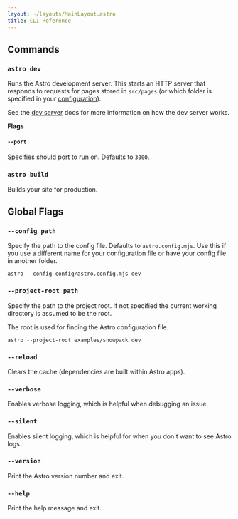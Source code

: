 ```yaml
---
layout: ~/layouts/MainLayout.astro
title: CLI Reference
---
```


## Commands

### `astro dev`

Runs the Astro development server. This starts an HTTP server that responds to requests for pages stored in `src/pages` (or which folder is specified in your [configuration](/reference/configuration-reference)).

See the [dev server](/reference/dev) docs for more information on how the dev server works.

**Flags**

#### `--port`

Specifies should port to run on. Defaults to `3000`.

### `astro build`

Builds your site for production.

## Global Flags

### `--config path`

Specify the path to the config file. Defaults to `astro.config.mjs`. Use this if you use a different name for your configuration file or have your config file in another folder.

```shell
astro --config config/astro.config.mjs dev
```

### `--project-root path`

Specify the path to the project root. If not specified the current working directory is assumed to be the root.

The root is used for finding the Astro configuration file.

```shell
astro --project-root examples/snowpack dev
```

### `--reload`

Clears the cache (dependencies are built within Astro apps).

### `--verbose`

Enables verbose logging, which is helpful when debugging an issue.

### `--silent`

Enables silent logging, which is helpful for when you don't want to see Astro logs.

### `--version`

Print the Astro version number and exit.

### `--help`

Print the help message and exit.
